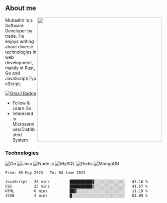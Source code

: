 ## About me

<img align="right" src="https://github-readme-stats-zhiwei-feng.vercel.app/api?username=mub4shir&show_icons=true" width="400" />

Mubashir is a Software Developer by trade. He enjoys writing about diverse technologies in web development, mainly in Rust, Go and JavaScript/TypeScript.

[![Gmail Badge](https://img.shields.io/badge/-mubashir11131719@gmail.com-c14438?style=flat-square&logo=Gmail&logoColor=white&link=mailto:mubashir11131719@gmail.com)](mailto:mubashir11131719@gmail.com)




- Follow & Learn Go
- Interested in Microservices/Distributed System


### Technologies
![Go](https://img.shields.io/badge/-Go-000000?style=flat-square&logo=go)
![Java](https://img.shields.io/badge/-Java-E34A86?style=flat-square&logo=java)
![Node.js](https://img.shields.io/badge/-Node.js-000000?style=flat-square&logo=node.js)
![MySQL](https://img.shields.io/badge/-MySQL-orange?style=flat-square&logo=MySQL)
![Redis](https://img.shields.io/badge/-Redis-black?style=flat-square&logo=Redis)
![MongoDB](https://img.shields.io/badge/-MongoDB-000000?style=flat-square&logo=mongodb)






<!--START_SECTION:waka-->

```txt
From: 05 May 2023 - To: 04 June 2023

JavaScript   26 mins         ██████████▓░░░░░░░░░░░░░░   43.16 %
CSS          25 mins         ██████████▒░░░░░░░░░░░░░░   41.57 %
HTML         6 mins          ██▓░░░░░░░░░░░░░░░░░░░░░░   11.19 %
JSON         2 mins          █░░░░░░░░░░░░░░░░░░░░░░░░   04.09 %
```

<!--END_SECTION:waka-->
</p>


